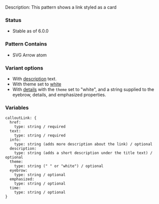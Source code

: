 Description: This pattern shows a link styled as a card

### Status
* Stable as of 6.0.0

### Pattern Contains
* SVG Arrow atom

### Variant options
* With [description](./?p=molecules-callout-link-as-description) text.
* With theme set to [white](./?p=molecules-callout-link-as-white)
* With [details](./?p=molecules-callout-link-with-details) with the `theme` set to "white", and a string supplied to the eyebrow, details, and emphasized properties.

### Variables
~~~
calloutLink: {
  href:
    type: string / required
  text:
    type: string / required
  info:
    type: string (adds more description about the link) / optional
  description:
    type: string (adds a short description under the title text) / optional
  theme:
    type: string (" " or "white") / optional
  eyebrow:
  	type: string / optional
  emphasized:
  	type: string / optional
  time:
  	type: string / optional
}
~~~
